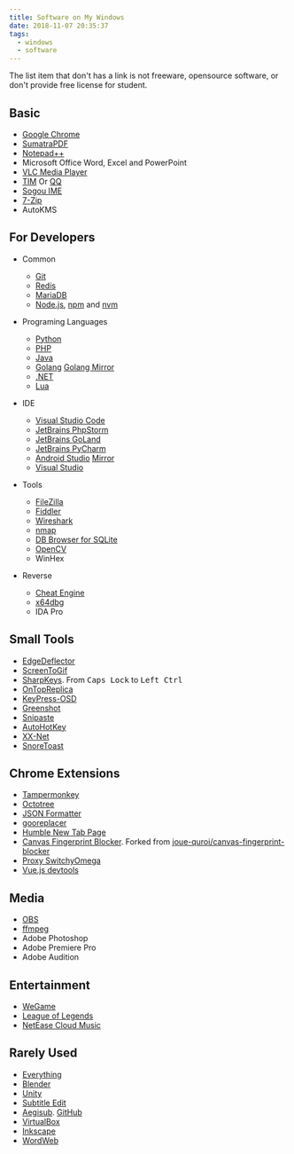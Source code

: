 ```yaml
---
title: Software on My Windows
date: 2018-11-07 20:35:37
tags:
  - windows
  - software
---
```


The list item that don't has a link is not freeware, opensource software, or don't provide free license for student.

## Basic

* [Google Chrome](https://www.chrome64bit.com/)
* [SumatraPDF](https://www.sumatrapdfreader.org/)
* [Notepad++](https://notepad-plus-plus.org/)
* Microsoft Office Word, Excel and PowerPoint
* [VLC Media Player](https://www.videolan.org/vlc/)
* [TIM](https://tim.qq.com/) Or [QQ](https://im.qq.com/)
* [Sogou IME](https://pinyin.sogou.com/)
* [7-Zip](https://www.7-zip.org/)
* AutoKMS

## For Developers

* Common

    * [Git](https://git-scm.com/)
    * [Redis](https://github.com/MicrosoftArchive/redis/releases)
    * [MariaDB](https://mariadb.org/)
    * [Node.js](https://nodejs.org/), [npm](https://www.npmjs.com/) and [nvm](https://github.com/coreybutler/nvm-windows)

* Programing Languages

    * [Python](https://python.org/)
    * [PHP](https://php.net/)
    * [Java](https://www.oracle.com/technetwork/java/javase/downloads/jdk8-downloads-2133151.html)
    * [Golang](https://golang.org/) [Golang Mirror](https://golang.google.cn/)
    * [.NET](https://www.microsoft.com/net)
    * [Lua](https://www.lua.org/)

* IDE

    * [Visual Studio Code](https://code.visualstudio.com/)
    * [JetBrains PhpStorm](https://www.jetbrains.com/phpstorm/)
    * [JetBrains GoLand](https://www.jetbrains.com/goland/)
    * [JetBrains PyCharm](https://www.jetbrains.com/pycharm/)
    * [Android Studio](https://developer.android.com/studio/) [Mirror](https://developer.android.google.cn/studio/)
    * [Visual Studio](https://visualstudio.microsoft.com/)

* Tools

    * [FileZilla](https://filezilla-project.org/)
    * [Fiddler](https://www.telerik.com/fiddler)
    * [Wireshark](https://www.wireshark.org/)
    * [nmap](https://nmap.org/)
    * [DB Browser for SQLite](https://github.com/sqlitebrowser/sqlitebrowser)
    * [OpenCV](https://opencv.org/)
    * WinHex

* Reverse

    * [Cheat Engine](https://github.com/cheat-engine/cheat-engine/)
    * [x64dbg](https://github.com/x64dbg/x64dbg)
    * IDA Pro

## Small Tools

* [EdgeDeflector](https://github.com/da2x/EdgeDeflector)
* [ScreenToGif](https://github.com/NickeManarin/ScreenToGif)
* [SharpKeys](https://github.com/randyrants/sharpkeys/). From <kbd>Caps Lock</kbd> to <kbd>Left Ctrl</kbd>
* [OnTopReplica](https://github.com/LorenzCK/OnTopReplica)
* [KeyPress-OSD](https://github.com/marius-sucan/KeyPress-OSD)
* [Greenshot](https://github.com/greenshot/greenshot)
* [Snipaste](https://www.microsoft.com/store/apps/9p1wxpkb68kx?cid=snipaste)
* [AutoHotKey](https://github.com/AutoHotkey/AutoHotkey)
* [XX-Net](https://github.com/XX-Net/XX-Net)
* [SnoreToast](https://github.com/KDE/snoretoast)

## Chrome Extensions

* [Tampermonkey](https://github.com/Tampermonkey/tampermonkey)
* [Octotree](https://github.com/ovity/octotree)
* [JSON Formatter](https://github.com/callumlocke/json-formatter)
* [gooreplacer](https://github.com/jiacai2050/gooreplacer)
* [Humble New Tab Page](https://github.com/quodroc/HumbleNewTabPage)
* [Canvas Fingerprint Blocker](https://github.com/ganlvtech/canvas-fingerprint-blocker). Forked from [joue-quroi/canvas-fingerprint-blocker](https://github.com/joue-quroi/canvas-fingerprint-blocker)
* [Proxy SwitchyOmega](https://github.com/FelisCatus/SwitchyOmega)
* [Vue.js devtools](https://github.com/vuejs/vue-devtools)

## Media

* [OBS](https://obsproject.com/)
* [ffmpeg](http://ffmpeg.org/)
* Adobe Photoshop
* Adobe Premiere Pro
* Adobe Audition

## Entertainment

* [WeGame](https://www.wegame.com.cn/)
* [League of Legends](https://lol.qq.com/)
* [NetEase Cloud Music](https://music.163.com/)

## Rarely Used

* [Everything](https://www.voidtools.com/)
* [Blender](https://blender.org/)
* [Unity](https://unity.com/)
* [Subtitle Edit](https://github.com/SubtitleEdit/subtitleedit)
* [Aegisub](http://www.aegisub.org/). [GitHub](https://github.com/Aegisub/Aegisub)
* [VirtualBox](https://www.virtualbox.org/)
* [Inkscape](https://inkscape.org/)
* [WordWeb](https://wordweb.info/free/)
